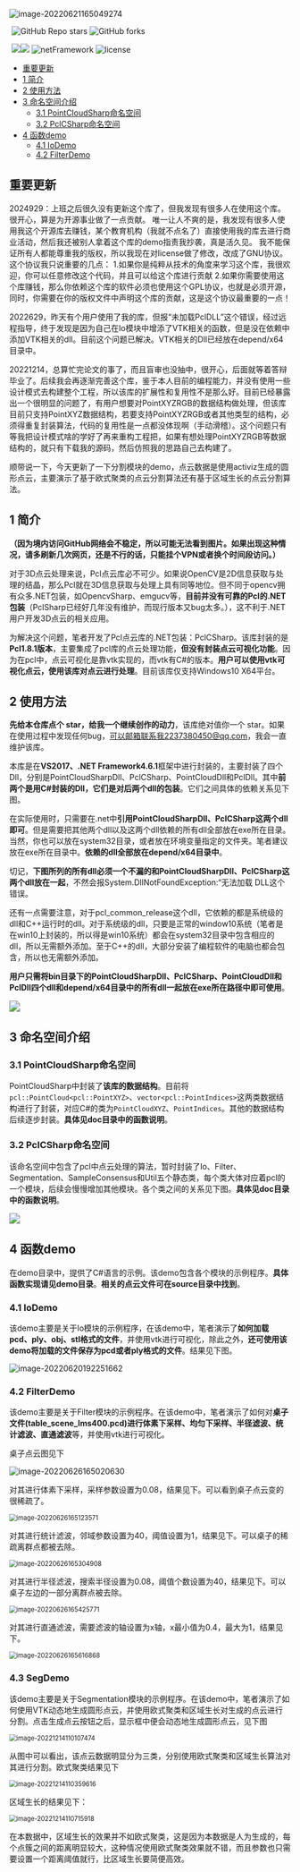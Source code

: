![image-20220621165049274](README.assets/image-20220621165049274.png)

​                                                                                                   ![GitHub Repo stars](https://img.shields.io/github/stars/booksuper/PclCSharp.svg?style=social) ![GitHub forks](https://img.shields.io/github/forks/booksuper/PclCSharp?style=social)

​                                                [![](https://img.shields.io/badge/%E4%BD%9C%E8%80%85-%40ShuDengdeng-orange?link=https://github.com/booksuper)](https://github.com/booksuper)[![](https://img.shields.io/badge/Gitee-%40ShuDengdeng-orange?logo=Gitee&link=https://gitee.com/shudengdeng)](https://gitee.com/shudengdeng) ![netFramework](https://img.shields.io/badge/.NET%20Framework%204.6.1-passed-green) ![license](https://img.shields.io/badge/license-BSD--3-brightgreen)


- [重要更新](#重要更新)
- [1 简介](#1-简介)
- [2 使用方法](#2-使用方法)
- [3 命名空间介绍](#3-命名空间介绍)
  - [3.1 PointCloudSharp命名空间](#31-pointcloudsharp命名空间)
  - [3.2 PclCSharp命名空间](#32-pclcsharp命名空间)
- [4 函数demo](#4-函数demo)
  - [4.1 IoDemo](#41-iodemo)
  - [4.2 FilterDemo](#42-filterdemo)
## 重要更新

2024929：上班之后很久没有更新这个库了，但我发现有很多人在使用这个库。很开心，算是为开源事业做了一点贡献。
唯一让人不爽的是，我发现有很多人使用我这个开源库去赚钱，某个教育机构（我就不点名了）直接使用我的库去进行商业活动，然后我还被别人拿着这个库的demo指责我抄袭，真是活久见。
我不能保证所有人都能尊重我的版权，所以我现在对license做了修改，改成了GNU协议。这个协议我只说重要的几点：
1.如果你是纯粹从技术的角度来学习这个库，我很欢迎，你可以任意修改这个代码，并且可以给这个库进行贡献
2.如果你需要使用这个库赚钱，那么你依赖这个库的软件必须也使用这个GPL协议，也就是必须开源，同时，你需要在你的版权文件中声明这个库的贡献，这是这个协议最重要的一点！


2022629，昨天有个用户使用了我的库，但报“未加载PclDLL”这个错误，经过远程指导，终于发现是因为自己在Io模块中增添了VTK相关的函数，但是没在依赖中添加VTK相关的dll。目前这个问题已解决。VTK相关的Dll已经放在depend/x64目录中。

20221214，总算忙完论文的事了，而且盲审也没抽中，很开心，后面就等着答辩毕业了。后续我会再逐渐完善这个库，鉴于本人目前的编程能力，并没有使用一些设计模式去构建整个工程，所以该库的扩展性和复用性不是那么好。目前已经暴露出一个很明显的问题了，有用户想要对PointXYZRGB的数据结构做处理，但该库目前只支持PointXYZ数据结构，若要支持PointXYZRGB或者其他类型的结构，必须得重复封装算法，代码的复用性是一点都没体现啊（手动滑稽）。这个问题只有等我把设计模式啥的学好了再来重构工程把，如果有想处理PointXYZRGB等数据结构的，就只有下载我的源码，然后仿照我的思路自己去构建了。

顺带说一下，今天更新了一下分割模块的demo，点云数据是使用activiz生成的圆形点云，主要演示了基于欧式聚类的点云分割算法还有基于区域生长的点云分割算法。

## 1 简介

**（因为境内访问GitHub网络会不稳定，所以可能无法看到图片。如果出现这种情况，请多刷新几次网页，还是不行的话，只能挂个VPN或者换个时间段访问。）**

对于3D点云处理来说，Pcl点云库必不可少。如果说OpenCV是2D信息获取与处理的结晶，那么Pcl就在3D信息获取与处理上具有同等地位。但不同于opencv拥有众多.NET包装，如OpencvSharp、emgucv等，**目前并没有可靠的Pcl的.NET包装**（PclSharp已经好几年没有维护，而现行版本又bug太多。），这不利于.NET用户开发3D点云的相关应用。

为解决这个问题，笔者开发了Pcl点云库的.NET包装：PclCSharp。该库封装的是**Pcl1.8.1版本**，主要集成了pcl库的点云处理功能，**但没有封装点云可视化功能**。因为在pcl中，点云可视化是靠vtk实现的，而vtk有C#的版本。**用户可以使用vtk可视化点云，使用该库对点云进行处理**。目前该库仅支持Windows10 X64平台。

## 2 使用方法

**先给本仓库点个 star，给我一个继续创作的动力**，该库绝对值你一个 star。如果在使用过程中发现任何bug，可以邮箱联系我2237380450@qq.com，我会一直维护该库。

本库是在**VS2017、.NET Framework4.6.1**框架中进行封装的，主要封装了四个Dll，分别是PointCloudSharpDll、PclCSharp、PointCloudDll和PclDll。其中**前两个是用C#封装的Dll，它们是对后两个dll的包装**。它们之间具体的依赖关系见下图。

在实际使用时，只需要在.net中**引用PointCloudSharpDll、PclCSharp这两个dll即可**。但是需要把其他两个dll以及这两个dll依赖的所有dll全部放在exe所在目录。当然，你也可以放在system32目录，或者放在环境变量指定的文件夹。笔者建议放在exe所在目录中。**依赖的dll全部放在depend/x64目录中**。

切记，**下图所列的所有dll必须一个不漏的和PointCloudSharpDll、PclCSharp这两个dll放在一起**，不然会报System.DllNotFoundException:“无法加载 DLL这个错误。

还有一点需要注意，对于pcl_common_release这个dll，它依赖的都是系统级的dll和C++运行时的dll。对于系统级的dll，只要是正常的window10系统（笔者是在win10上封装的，所以得是win10系统）都会在system32目录中包含相应的dll，所以无需额外添加。至于C++的dll，大部分安装了编程软件的电脑也都会包含，所以也无需额外添加。

**用户只需将bin目录下的PointCloudSharpDll、PclCSharp、PointCloudDll和PclDll四个dll和depend/x64目录中的所有dll一起放在exe所在路径中即可使用**。

<img src="README.assets/net%E4%B8%AD%E5%AF%B9Pcl%E7%9A%84%E4%BD%BF%E7%94%A8.png" style="zoom:120%;" />



## 3 命名空间介绍

### 3.1 PointCloudSharp命名空间

PointCloudSharp中封装了**该库的数据结构**。目前将`pcl::PointCloud<pcl::PointXYZ>`、`vector<pcl::PointIndices>`这两类数据结构进行了封装，对应C#的类为`PointCloudXYZ`、`PointIndices`。其他的数据结构后续逐步封装。**具体见doc目录中的函数说明**。

### 3.2 PclCSharp命名空间

该命名空间中包含了pcl中点云处理的算法，暂时封装了Io、Filter、Segmentation、SampleConsensus和Util五个静态类，每个类大体对应着pcl的一个模块，后续会慢慢增加其他模块。各个类之间的关系见下图。**具体见doc目录中的函数说明**。

<img src="README.assets/PclCSharp.png" style="zoom:120%;" />

## 4 函数demo

在demo目录中，提供了C#语言的示例。该demo包含各个模块的示例程序。**具体函数实现请见demo目录**。**相关的点云文件可在source目录中找到**。

### 4.1 IoDemo

该demo主要是关于Io模块的示例程序，在该demo中，笔者演示了**如何加载pcd、ply、obj、stl格式的文件**，并使用vtk进行可视化，除此之外，**还可使用该demo将加载的文件保存为pcd或者ply格式的文件**。结果见下图。

![image-20220620192251662](README.assets/image-20220620192251662.png)

### 4.2 FilterDemo

该demo主要是关于Filter模块的示例程序。在该demo中，笔者演示了如何对**桌子文件(table_scene_lms400.pcd)**进行**体素下采样、均匀下采样、半径滤波、统计滤波、直通滤波**等，并使用vtk进行可视化。

桌子点云图见下

![image-20220626165020630](README.assets/image-20220626165020630.png)

对其进行体素下采样，采样参数设置为0.08，结果见下。可以看到桌子点云变的很稀疏了。

<img src="README.assets/image-20220626165123571.png" alt="image-20220626165123571" style="zoom:80%;" />

对其进行统计滤波，邻域参数设置为40，阈值设置为1，结果见下。可以桌子的稀疏离群点都被去除。

<img src="README.assets/image-20220626165304908.png" alt="image-20220626165304908" style="zoom:80%;" />

对其进行半径滤波，搜索半径设置为0.08，阈值个数设置为40，结果见下。可以桌子左边的一部分离群点被去除。

<img src="README.assets/image-20220626165425771.png" alt="image-20220626165425771" style="zoom:80%;" />

对其进行直通滤波，需要滤波的轴设置为x轴，x最小值为0.4，最大为1，结果见下。

<img src="README.assets/image-20220626165616868.png" alt="image-20220626165616868" style="zoom:80%;" />



### 4.3 SegDemo

该demo主要是关于Segmentation模块的示例程序。在该demo中，笔者演示了如何使用VTK动态地生成圆形点云，并使用欧式聚类和区域生长对生成的点云进行分割。点击生成点云按钮之后，显示框中便会动态地生成圆形点云，见下图

<img src="README.assets/%E5%9C%86%E5%BD%A2%E7%82%B9%E4%BA%91" alt="image-20221214110107474" style="zoom: 80%;" />

从图中可以看出，该点云数据明显分为三类，分别使用欧式聚类和区域生长算法对其进行分割。欧式聚类结果见下

<img src="README.assets/image-20221214110359616.png" alt="image-20221214110359616" style="zoom:80%;" />

区域生长的结果见下：

<img src="README.assets/image-20221214110715918.png" alt="image-20221214110715918" style="zoom:80%;" />

在本数据中，区域生长的效果并不如欧式聚类，这是因为本数据是人为生成的，每个点簇之间的距离明显较大，这种情况使用欧式聚类效果就不错，而且参数也只需要设置一个距离阈值就行，比区域生长要简便高效。
